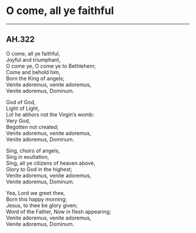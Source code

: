 # O come, all ye faithful  

***

## AH.322  

O come, all ye faithful,  
Joyful and triumphant,  
O come ye, O come ye to Bethlehem;  
Come and behold him,  
Born the King of angels;  
Venite adoremus, venite adoremus,  
Venite adoremus, Dominum.  

God of God,  
Light of Light,  
Lo! he abhors not the Virgin’s womb:  
Very God,  
Begotten not created;  
Venite adoremus, venite adoremus,  
Venite adoremus, Dominum.  

Sing, choirs of angels,  
Sing in exultation,  
Sing, all ye citizens of heaven above,  
Glory to God in the highest;  
Venite adoremus, venite adoremus,  
Venite adoremus, Dominum.  

Yea, Lord we greet thee,  
Born this happy morning;  
Jesus, to thee be glory given;  
Word of the Father, 
Now in flesh appearing;  
Venite adoremus, venite adoremus,  
Venite adoremus, Dominum.  
